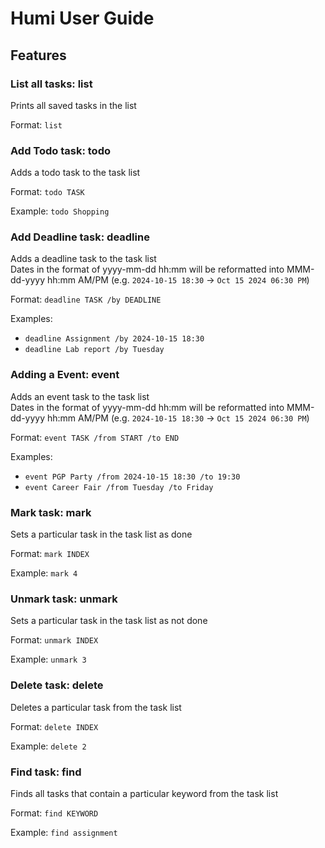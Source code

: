 # Humi User Guide

## Features

### List all tasks: list

Prints all saved tasks in the list

Format: `list`


### Add Todo task: todo

Adds a todo task to the task list

Format: `todo TASK`

Example: `todo Shopping`


### Add Deadline task: deadline

Adds a deadline task to the task list<br/>
Dates in the format of yyyy-mm-dd hh:mm will be reformatted into MMM-dd-yyyy hh:mm AM/PM (e.g. `2024-10-15 18:30` -> `Oct 15 2024 06:30 PM`)

Format: `deadline TASK /by DEADLINE`

Examples: 
- `deadline Assignment /by 2024-10-15 18:30`
- `deadline Lab report /by Tuesday`


### Adding a Event: event

Adds an event task to the task list<br/>
Dates in the format of yyyy-mm-dd hh:mm will be reformatted into MMM-dd-yyyy hh:mm AM/PM (e.g. `2024-10-15 18:30` -> `Oct 15 2024 06:30 PM`)

Format: `event TASK /from START /to END`

Examples:
- `event PGP Party /from 2024-10-15 18:30 /to 19:30`
- `event Career Fair /from Tuesday /to Friday`


### Mark task: mark

Sets a particular task in the task list as done

Format: `mark INDEX`

Example: `mark 4`


### Unmark task: unmark

Sets a particular task in the task list as not done

Format: `unmark INDEX`

Example: `unmark 3`


### Delete task: delete

Deletes a particular task from the task list

Format: `delete INDEX`

Example: `delete 2`


### Find task: find

Finds all tasks that contain a particular keyword from the task list

Format: `find KEYWORD`

Example: `find assignment`
